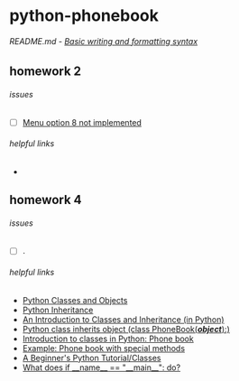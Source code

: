 # python-phonebook
###### README.md - [Basic writing and formatting syntax](https://help.github.com/articles/basic-writing-and-formatting-syntax/)

## homework 2
###### issues
- [ ] [Menu option 8 not implemented](https://github.com/simensollie/python-phonebook/issues/1)
###### helpful links
- 

## homework 4
###### issues
- [ ] .
###### helpful links
- [Python Classes and Objects](https://www.w3schools.com/python/python_classes.asp)
- [Python Inheritance](https://www.programiz.com/python-programming/inheritance)
- [An Introduction to Classes and Inheritance (in Python)](http://www.jesshamrick.com/2011/05/18/an-introduction-to-classes-and-inheritance-in-python/)
- [Python class inherits object (class PhoneBook(**_object_**):)](http://stackoverflow.com/questions/4015417/ddg#9448136)
- [Introduction to classes in Python: Phone book](http://hplgit.github.io/primer.html/doc/pub/class/._class-readable002.html#sec:class:phonebook)
- [Example: Phone book with special methods](http://hplgit.github.io/primer.html/doc/pub/class/._class-readable003.html#sec:class:phonebook2)
- [A Beginner's Python Tutorial/Classes](https://en.wikibooks.org/wiki/A_Beginner%27s_Python_Tutorial/Classes)
- [What does if \_\_name\_\_ == "\_\_main\_\_": do?](https://stackoverflow.com/questions/419163/what-does-if-name-main-do#419185)

